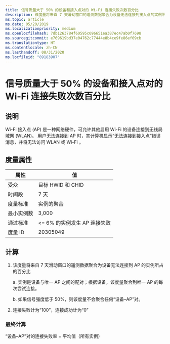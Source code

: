 ```yaml
---
title: 信号质量大于 50% 的设备和接入点对的 Wi-Fi 连接失败次数百分比
description: 该度量将来自 7 天滑动窗口的遥测数据聚合为设备无法连接到接入点的实例所占的百分比
ms.topic: article
ms.date: 05/20/2019
ms.localizationpriority: medium
ms.openlocfilehash: 7db1263784f60595c096651ea387ec47ab0f7698
ms.sourcegitcommit: e769619bd37e04762c77444e8b4ce9fe86ef09cb
ms.translationtype: HT
ms.contentlocale: zh-CN
ms.lasthandoff: 08/31/2020
ms.locfileid: "89183907"
---
```

# <a name="percent-of-wi-fi-connection-failures-from-devices-and-access-point-pairs-that-have-greater-than-50-percent-signal-quality"></a>信号质量大于 50% 的设备和接入点对的 Wi-Fi 连接失败次数百分比 

## <a name="description"></a>说明

Wi-Fi 接入点 (AP) 是一种网络硬件，可允许其他启用 Wi-Fi 的设备连接到无线局域网 (WLAN)。 用户无法连接到 AP 时，其计算机显示“无法连接到接入点”错误消息，并将无法访问 WLAN 或 Wi-Fi  。

## <a name="measure-attributes"></a>度量属性

|属性|值|
|----|----|
|受众 |目标 HWID 和 CHID|
|时间段 |7 天|
|度量标准 |实例的聚合 |
|最小实例数 |3,000|
|通过标准 |<= 6% 的实例发生 AP 连接失败 |
|度量 ID |20305049|

## <a name="calculation"></a>计算

1. 该度量将来自 7 天滑动窗口的遥测数据聚合为设备无法连接到 AP 的实例所占的百分比 

   a. 实例是设备与唯一 AP 之间的配对；根据设备，该度量聚合到唯一 AP 的每次尝试连接。

   b. 如果信号强度低于 50%，则该度量不会聚合任何“设备–AP”对。

2. 连接失败计为“100”，连接成功计为“0”

### <a name="final-calculation"></a>最终计算

“设备–AP”对的连接失败率 = 平均值（所有实例） 